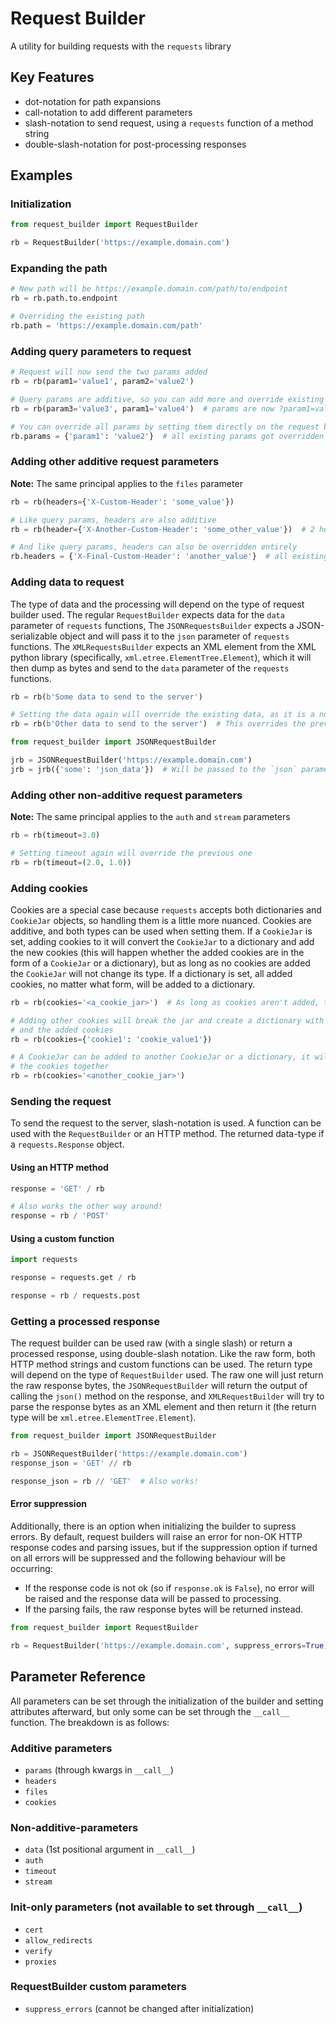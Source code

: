 # Request Builder
A utility for building requests with the `requests` library

## Key Features

- dot-notation for path expansions
- call-notation to add different parameters
- slash-notation to send request, using a `requests` function of a method string
- double-slash-notation for post-processing responses

## Examples

### Initialization

```python
from request_builder import RequestBuilder

rb = RequestBuilder('https://example.domain.com')
```

### Expanding the path

```python
# New path will be https://example.domain.com/path/to/endpoint
rb = rb.path.to.endpoint

# Overriding the existing path
rb.path = 'https://example.domain.com/path'
```

### Adding query parameters to request

```python
# Request will now send the two params added
rb = rb(param1='value1', param2='value2')

# Query params are additive, so you can add more and override existing values
rb = rb(param3='value3', param1='value4')  # params are now ?param1=value4&param2=value2&param3=value3

# You can override all params by setting them directly on the request builder
rb.params = {'param1': 'value2'}  # all existing params got overridden
```

### Adding other additive request parameters

**Note:** The same principal applies to the `files` parameter

```python
rb = rb(headers={'X-Custom-Header': 'some_value'})

# Like query params, headers are also additive
rb = rb(header={'X-Another-Custom-Header': 'some_other_value'})  # 2 headers are now present

# And like query params, headers can also be overridden entirely
rb.headers = {'X-Final-Custom-Header': 'another_value'}  # all existing headers got overridden
```

### Adding data to request

The type of data and the processing will depend on the type of request builder used.
The regular `RequestBuilder` expects data for the `data` parameter of `requests` functions,
The `JSONRequestsBuilder` expects a JSON-serializable object and will pass it to the `json`
parameter of `requests` functions. The `XMLRequestsBuilder` expects an XML element from the
XML python library (specifically, `xml.etree.ElementTree.Element`), which it will then
dump as bytes and send to the `data` parameter of the `requests` functions.

```python
rb = rb(b'Some data to send to the server')

# Setting the data again will override the existing data, as it is a non-additive parameter
rb = rb(b'Other data to send to the server')  # This overrides the previously set data

from request_builder import JSONRequestBuilder

jrb = JSONRequestBuilder('https://example.domain.com')
jrb = jrb({'some': 'json_data'})  # Will be passed to the `json` parameter
```

### Adding other non-additive request parameters

**Note:** The same principal applies to the `auth` and `stream` parameters

```python
rb = rb(timeout=3.0)

# Setting timeout again will override the previous one
rb = rb(timeout=(2.0, 1.0))
```

### Adding cookies

Cookies are a special case because `requests` accepts both dictionaries and `CookieJar` objects,
so handling them is a little more nuanced. Cookies are additive, and both types can be used
when setting them. If a `CookieJar` is set, adding cookies to it will convert the `CookieJar`
to a dictionary and add the new cookies (this will happen whether the added cookies are in the
form of a `CookieJar` or a dictionary), but as long as no cookies are added the `CookieJar` will
not change its type. If a dictionary is set, all added cookies, no matter what form, will be
added to a dictionary.

```python
rb = rb(cookies='<a_cookie_jar>')  # As long as cookies aren't added, the CookieJar will remain

# Adding other cookies will break the jar and create a dictionary with the cookies from the jar
# and the added cookies
rb = rb(cookies={'cookie1': 'cookie_value1'})

# A CookieJar can be added to another CookieJar or a dictionary, it will break the jar and add
# the cookies together
rb = rb(cookies='<another_cookie_jar>')
```

### Sending the request

To send the request to the server, slash-notation is used. A function can be used with the
`RequestBuilder` or an HTTP method. The returned data-type if a `requests.Response` object.

#### Using an HTTP method

```python
response = 'GET' / rb

# Also works the other way around!
response = rb / 'POST'
```

#### Using a custom function

```python
import requests

response = requests.get / rb

response = rb / requests.post
```

### Getting a processed response

The request builder can be used raw (with a single slash) or return a processed response, using
double-slash notation. Like the raw form, both HTTP method strings and custom functions can be used.
The return type will depend on the type of `RequestBuilder` used. The raw one will just return the
raw response bytes, the `JSONRequestBuilder` will return the output of calling the `json()` method
on the response, and `XMLRequestBuilder` will try to parse the response bytes as an XML element and
then return it (the return type will be `xml.etree.ElementTree.Element`).

```python
from request_builder import JSONRequestBuilder

rb = JSONRequestBuilder('https://example.domain.com')
response_json = 'GET' // rb

response_json = rb // 'GET'  # Also works!
```

#### Error suppression

Additionally, there is an option when initializing the builder to supress errors. By default, request
builders will raise an error for non-OK HTTP response codes and parsing issues, but if the suppression
option if turned on all errors will be suppressed and the following behaviour will be occurring:

- If the response code is not ok (so if `response.ok` is `False`), no error will be raised and the
  response data will be passed to processing.
- If the parsing fails, the raw response bytes will be returned instead.

```python
from request_builder import RequestBuilder

rb = RequestBuilder('https://example.domain.com', suppress_errors=True)  # All errors will be suppressed
```

## Parameter Reference

All parameters can be set through the initialization of the builder and setting attributes afterward,
but only some can be set through the `__call__` function. The breakdown is as follows:

### Additive parameters

- `params` (through kwargs in `__call__`)
- `headers`
- `files`
- `cookies`

### Non-additive-parameters

- `data` (1st positional argument in `__call__`)
- `auth`
- `timeout`
- `stream`

### Init-only parameters (not available to set through `__call__`)

- `cert`
- `allow_redirects`
- `verify`
- `proxies`

### RequestBuilder custom parameters

- `suppress_errors` (cannot be changed after initialization)

